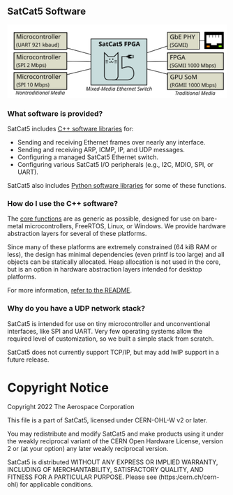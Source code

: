 ## SatCat5 Software

![SatCat5 Logo](images/example_network.svg)

### What software is provided?

SatCat5 includes [C++ software libraries](../src/cpp/README.md) for:

* Sending and receiving Ethernet frames over nearly any interface.
* Sending and receiving ARP, ICMP, IP, and UDP messages.
* Configuring a managed SatCat5 Ethernet switch.
* Configuring various SatCat5 I/O peripherals (e.g., I2C, MDIO, SPI, or UART).

SatCat5 also includes [Python software libraries](../src/python) for some of these functions.

### How do I use the C++ software?

The [core functions](../src/cpp/satcat5) are as generic as possible,
designed for use on bare-metal microcontrollers, FreeRTOS, Linux, or Windows.
We provide hardware abstraction layers for several of these platforms.

Since many of these platforms are extremely constrained (64 kiB RAM or less),
the design has minimal dependencies (even printf is too large) and all objects
can be statically allocated.  Heap allocation is not used in the core, but
is an option in hardware abstraction layers intended for desktop platforms.

For more information, [refer to the README](../src/cpp/README.md).

### Why do you have a UDP network stack?

SatCat5 is intended for use on tiny microcontroller and unconventional
interfaces, like SPI and UART.  Very few operating systems allow the
required level of customization, so we built a simple stack from scratch.

SatCat5 does not currently support TCP/IP, but may add lwIP support in a future release.

# Copyright Notice

Copyright 2022 The Aerospace Corporation

This file is a part of SatCat5, licensed under CERN-OHL-W v2 or later.

You may redistribute and modify SatCat5 and make products using it under
the weakly reciprocal variant of the CERN Open Hardware License, version 2
or (at your option) any later weakly reciprocal version.

SatCat5 is distributed WITHOUT ANY EXPRESS OR IMPLIED WARRANTY, INCLUDING
OF MERCHANTABILITY, SATISFACTORY QUALITY, AND FITNESS FOR A PARTICULAR
PURPOSE. Please see (https:/cern.ch/cern-ohl) for applicable conditions.
